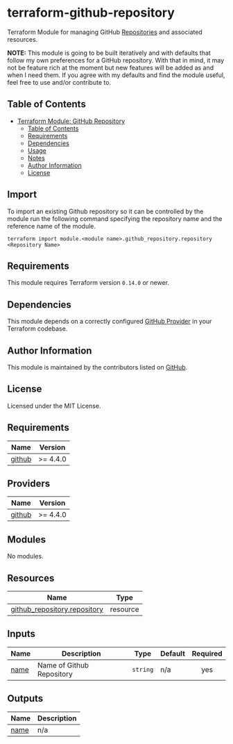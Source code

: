 # terraform-github-repository

Terraform Module for managing GitHub [Repositories](https://developer.github.com/v3/repos/) and associated resources.

**NOTE:** This module is going to be built iteratively and with defaults that follow my own preferences for a GitHub repository. With that in mind, it may not be feature rich at the moment but new features will be added as and when I need them. If you agree with my defaults and find the module useful, feel free to use and/or contribute to.

## Table of Contents

- [Terraform Module: GitHub Repository](#terraform-module-github-repository)
  - [Table of Contents](#table-of-contents)
  - [Requirements](#requirements)
  - [Dependencies](#dependencies)
  - [Usage](#usage)
  - [Notes](#notes)
  - [Author Information](#author-information)
  - [License](#license)

## Import

To import an existing Github repository so it can be controlled by the module run the following command specifying the repository name and the reference name of the module.

```
terraform import module.<module name>.github_repository.repository <Repository Name>
```

## Requirements

This module requires Terraform version `0.14.0` or newer.

## Dependencies

This module depends on a correctly configured [GitHub Provider](https://www.terraform.io/docs/providers/github/index.html) in your Terraform codebase.

## Author Information

This module is maintained by the contributors listed on [GitHub](https://github.com/TheYorkshireDev/terraform-github-repository/graphs/contributors).

## License

Licensed under the MIT License.

<!-- BEGIN_TF_DOCS -->

## Requirements

| Name | Version |
|------|---------|
| <a name="requirement_github"></a> [github](#requirement\_github) | >= 4.4.0 |

## Providers

| Name | Version |
|------|---------|
| <a name="provider_github"></a> [github](#provider\_github) | >= 4.4.0 |

## Modules

No modules.

## Resources

| Name | Type |
|------|------|
| [github_repository.repository](https://registry.terraform.io/providers/integrations/github/latest/docs/resources/repository) | resource |

## Inputs

| Name | Description | Type | Default | Required |
|------|-------------|------|---------|:--------:|
| <a name="input_name"></a> [name](#input\_name) | Name of Github Repository | `string` | n/a | yes |

## Outputs

| Name | Description |
|------|-------------|
| <a name="output_name"></a> [name](#output\_name) | n/a |

<!-- END_TF_DOCS -->
